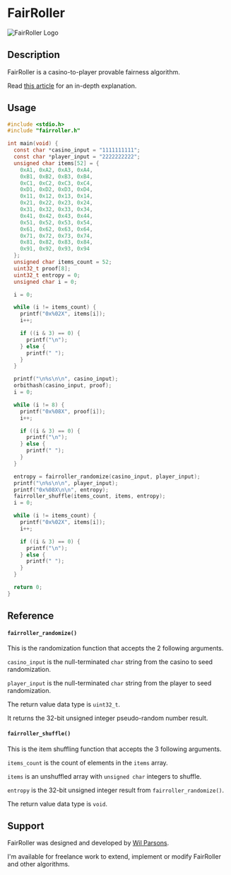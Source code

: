 # FairRoller
![FairRoller Logo](https://repository-images.githubusercontent.com/737368018/80f7aa96-1277-4f80-b939-29dc4066de5e)

## Description
FairRoller is a casino-to-player provable fairness algorithm.

Read [this article](https://medium.com/@wilparsons/fairroller-is-a-new-casino-shuffling-algorithm-with-provable-and-explainable-fairness-94964478b11f) for an in-depth explanation.

## Usage
``` c
#include <stdio.h>
#include "fairroller.h"

int main(void) {
  const char *casino_input = "1111111111";
  const char *player_input = "2222222222";
  unsigned char items[52] = {
    0xA1, 0xA2, 0xA3, 0xA4,
    0xB1, 0xB2, 0xB3, 0xB4,
    0xC1, 0xC2, 0xC3, 0xC4,
    0xD1, 0xD2, 0xD3, 0xD4,
    0x11, 0x12, 0x13, 0x14,
    0x21, 0x22, 0x23, 0x24,
    0x31, 0x32, 0x33, 0x34,
    0x41, 0x42, 0x43, 0x44,
    0x51, 0x52, 0x53, 0x54,
    0x61, 0x62, 0x63, 0x64,
    0x71, 0x72, 0x73, 0x74,
    0x81, 0x82, 0x83, 0x84,
    0x91, 0x92, 0x93, 0x94
  };
  unsigned char items_count = 52;
  uint32_t proof[8];
  uint32_t entropy = 0;
  unsigned char i = 0;

  i = 0;

  while (i != items_count) {
    printf("0x%02X", items[i]);
    i++;

    if ((i & 3) == 0) {
      printf("\n");
    } else {
      printf(" ");
    }
  }

  printf("\n%s\n\n", casino_input);
  orbithash(casino_input, proof);
  i = 0;

  while (i != 8) {
    printf("0x%08X", proof[i]);
    i++;

    if ((i & 3) == 0) {
      printf("\n");
    } else {
      printf(" ");
    }
  }

  entropy = fairroller_randomize(casino_input, player_input);
  printf("\n%s\n\n", player_input);
  printf("0x%08X\n\n", entropy);
  fairroller_shuffle(items_count, items, entropy);
  i = 0;

  while (i != items_count) {
    printf("0x%02X", items[i]);
    i++;

    if ((i & 3) == 0) {
      printf("\n");
    } else {
      printf(" ");
    }
  }

  return 0;
}
```

## Reference
#### `fairroller_randomize()`
This is the randomization function that accepts the 2 following arguments.

`casino_input` is the null-terminated `char` string from the casino to seed randomization.

`player_input` is the null-terminated `char` string from the player to seed randomization.

The return value data type is `uint32_t`.

It returns the 32-bit unsigned integer pseudo-random number result.

#### `fairroller_shuffle()`
This is the item shuffling function that accepts the 3 following arguments.

`items_count` is the count of elements in the `items` array.

`items` is an unshuffled array with `unsigned char` integers to shuffle.

`entropy` is the 32-bit unsigned integer result from `fairroller_randomize()`.

The return value data type is `void`.

## Support
FairRoller was designed and developed by [Wil Parsons](https://github.com/wilparsons).

I'm available for freelance work to extend, implement or modify FairRoller and other algorithms.
